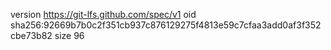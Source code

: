 version https://git-lfs.github.com/spec/v1
oid sha256:92669b7b0c2f351cb937c876129275f4813e59c7cfaa3add0af3f352cbe73b82
size 96
